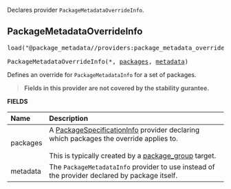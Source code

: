 <!-- Generated with Stardoc: http://skydoc.bazel.build -->

Declares provider `PackageMetadataOverrideInfo`.

<a id="PackageMetadataOverrideInfo"></a>

## PackageMetadataOverrideInfo

<pre>
load("@package_metadata//providers:package_metadata_override_info.bzl", "PackageMetadataOverrideInfo")

PackageMetadataOverrideInfo(*, <a href="#PackageMetadataOverrideInfo-packages">packages</a>, <a href="#PackageMetadataOverrideInfo-metadata">metadata</a>)
</pre>

Defines an override for `PackageMetadataInfo` for a set of packages.

> **Fields in this provider are not covered by the stability gurantee.**

**FIELDS**

| Name  | Description |
| :------------- | :------------- |
| <a id="PackageMetadataOverrideInfo-packages"></a>packages | A [PackageSpecificationInfo](https://bazel.build/rules/lib/providers/PackageSpecificationInfo) provider declaring which packages the override applies to.<br><br>This is typically created by a [package_group](https://bazel.build/rules/lib/globals/build#package_group) target. |
| <a id="PackageMetadataOverrideInfo-metadata"></a>metadata | The `PackageMetadataInfo` provider to use instead of the provider declared by package itself. |


